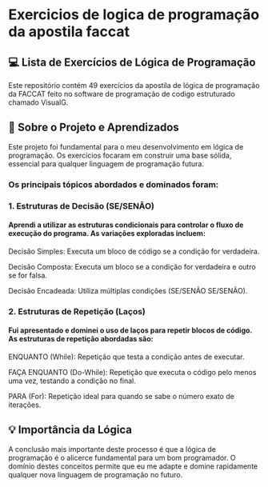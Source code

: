 # Exercicios de logica de programação da apostila faccat

## 💻 Lista de Exercícios de Lógica de Programação
Este repositório contém 49 exercícios da apostila de lógica de programação da FACCAT feito no software de programação de codigo estruturado chamado VisualG.

## 🚀 Sobre o Projeto e Aprendizados
Este projeto foi fundamental para o meu desenvolvimento em lógica de programação. Os exercícios focaram em construir uma base sólida, essencial para qualquer linguagem de programação futura.

### Os principais tópicos abordados e dominados foram:

### 1. Estruturas de Decisão (SE/SENÃO)
#### Aprendi a utilizar as estruturas condicionais para controlar o fluxo de execução do programa. As variações exploradas incluem:

Decisão Simples: Executa um bloco de código se a condição for verdadeira.

Decisão Composta: Executa um bloco se a condição for verdadeira e outro se for falsa.

Decisão Encadeada: Utiliza múltiplas condições (SE/SENÃO SE/SENÃO).

### 2. Estruturas de Repetição (Laços)
#### Fui apresentado e dominei o uso de laços para repetir blocos de código. As estruturas de repetição abordadas são:

ENQUANTO (While): Repetição que testa a condição antes de executar.

FAÇA ENQUANTO (Do-While): Repetição que executa o código pelo menos uma vez, testando a condição no final.

PARA (For): Repetição ideal para quando se sabe o número exato de iterações.

## 💡 Importância da Lógica
A conclusão mais importante deste processo é que a lógica de programação é o alicerce fundamental para um bom programador. O domínio destes conceitos permite que eu me adapte e domine rapidamente qualquer nova linguagem de programação no futuro.

